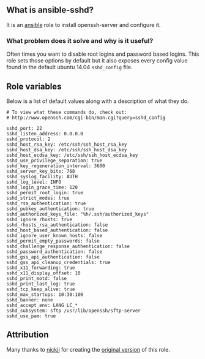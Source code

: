 ## What is ansible-sshd?

It is an [ansible](http://www.ansible.com/home) role to install openssh-server and configure it.

### What problem does it solve and why is it useful?

Often times you want to disable root logins and password based logins. This role sets those options by default but it also exposes every config value found in the default ubuntu 14.04 `sshd_config` file.

## Role variables

Below is a list of default values along with a description of what they do.

```
# To view what these commands do, check out:
# http://www.openssh.com/cgi-bin/man.cgi?query=sshd_config

sshd_port: 22
sshd_listen_address: 0.0.0.0
sshd_protocol: 2
sshd_host_rsa_key: /etc/ssh/ssh_host_rsa_key
sshd_host_dsa_key: /etc/ssh/ssh_host_dsa_key
sshd_host_ecdsa_key: /etc/ssh/ssh_host_ecdsa_key
sshd_use_privilege_separation: true
sshd_key_regeneration_interval: 3600
sshd_server_key_bits: 768
sshd_syslog_facility: AUTH
sshd_log_level: INFO
sshd_login_grace_time: 120
sshd_permit_root_login: true
sshd_strict_modes: true
sshd_rsa_authentication: true
sshd_pubkey_authentication: true
sshd_authorized_keys_file: "%h/.ssh/authorized_keys"
sshd_ignore_rhosts: true
sshd_rhosts_rsa_authentication: false
sshd_host_based_authentication: false
sshd_ignore_user_known_hosts: false
sshd_permit_empty_passwords: false
sshd_challenge_response_authentication: false
sshd_password_authentication: false
sshd_gss_api_authentication: false
sshd_gss_api_cleanup_credentials: true
sshd_x11_forwarding: true
sshd_x11_display_offset: 10
sshd_print_motd: false
sshd_print_last_log: true
sshd_tcp_keep_alive: true
sshd_max_startups: 10:30:100
sshd_banner: none
sshd_accept_env: LANG LC_*
sshd_subsystem: sftp /usr/lib/openssh/sftp-server
sshd_use_pam: true
```

## Attribution

Many thanks to [nickjj](https://github.com/nickjj/) for creating the [original version](https://github.com/nickjj/ansible-sshd/) of this role.
